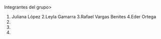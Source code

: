 Integrantes del grupo>
1. Juliana López
2.Leyla Gamarra
3.Rafael Vargas Benites
4.Eder Ortega
5.
6.
7.
